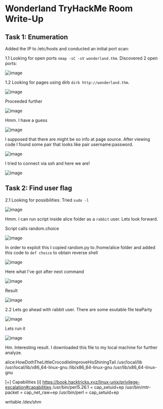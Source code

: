 # Wonderland TryHackMe Room Write-Up

## Task 1: Enumeration

Added the IP to /etc/hosts and conducted an initial port scan:

1.1 Looking for open ports `nmap -sC -sV wonderland.thm`. Discovered 2 open ports:

![image](https://github.com/vkhalaim/TryHackMe-Writeups/assets/6991893/628992fb-940a-4567-8f3c-4cbebc0e37dd)

1.2 Looking for pages using dirb `dirb http://wonderland.thm`.

![image](https://github.com/vkhalaim/TryHackMe-Writeups/assets/6991893/b1d45a8c-31c8-494a-9ef3-81e4ce312a86)

Proceeded further

![image](https://github.com/vkhalaim/TryHackMe-Writeups/assets/6991893/9cc476f5-685d-470d-8809-6ee597dad86e)

Hmm. I have a guess

![image](https://github.com/vkhalaim/TryHackMe-Writeups/assets/6991893/14d084c9-b7fa-49cc-95e2-c6d78130149c)

I supposed that there are might be so info at page source. After viewing code I found some pair that looks like pair username:password.

![image](https://github.com/vkhalaim/TryHackMe-Writeups/assets/6991893/509a29d6-da51-42fb-abd2-62848500652f)

I tried to connect via ssh and here we are!

![image](https://github.com/vkhalaim/TryHackMe-Writeups/assets/6991893/a715de49-1264-436b-b008-175793623231)

## Task 2: Find user flag

2.1 Looking for possibilities. Tried `sudo -l`

![image](https://github.com/vkhalaim/TryHackMe-Writeups/assets/6991893/f8cd76a3-702e-4261-96c3-1fdaeb7a03ea)

Hmm. I can run script inside alice folder as a `rabbit` user. Lets look forward.

Script calls random.choice

![image](https://github.com/vkhalaim/TryHackMe-Writeups/assets/6991893/aca2c932-54a9-4fda-8bd9-d7a330101d78)

In order to exploit this I copied random.py to /home/alice folder and added this code to `def choice` to obtain reverse shell

![image](https://github.com/vkhalaim/TryHackMe-Writeups/assets/6991893/3ea9a95d-2ac5-4db8-afa8-7978b14ee5a9)

Here what I've got after next command

![image](https://github.com/vkhalaim/TryHackMe-Writeups/assets/6991893/b878d5cc-cb05-45e3-8315-80bc6ef9328e)

Result

![image](https://github.com/vkhalaim/TryHackMe-Writeups/assets/6991893/064e05be-450b-4462-898d-b85a660286fc)

2.2 Lets go ahead with rabbit user. There are some exutable file teaParty

![image](https://github.com/vkhalaim/TryHackMe-Writeups/assets/6991893/c13d2ca1-4733-4b7e-b927-d816d3469571)

Lets run it

![image](https://github.com/vkhalaim/TryHackMe-Writeups/assets/6991893/d9e6e5ae-7199-458f-8221-fb0441a11b6c)

Hm. Interesting result. I downloaded this file to my local machine for further analyze.







alice:HowDothTheLittleCrocodileImproveHisShiningTail
/usr/local/lib
/usr/local/lib/x86_64-linux-gnu
/lib/x86_64-linux-gnu
/usr/lib/x86_64-linux-gnu

[+] Capabilities
[i] https://book.hacktricks.xyz/linux-unix/privilege-escalation#capabilities
/usr/bin/perl5.26.1 = cap_setuid+ep
/usr/bin/mtr-packet = cap_net_raw+ep
/usr/bin/perl = cap_setuid+ep

writable
 /dev/shm


